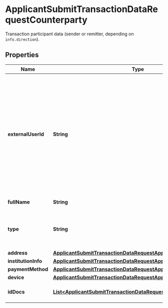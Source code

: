 

# ApplicantSubmitTransactionDataRequestCounterparty

Transaction participant data (sender or remitter, depending on `info.direction`).

## Properties

| Name | Type | Description | Notes |
|------------ | ------------- | ------------- | -------------|
|**externalUserId** | **String** | An external identifier of the transaction participant (applicant or counterparty). Each participant must have a unique identifier that must be reused during all subsequent transactions. Make sure to use the same &#x60;externalUserID&#x60; for the same counterparty or applicant. |  |
|**fullName** | **String** | Full name of the participant. |  |
|**type** | **String** | Participant entity type: &#x60;company&#x60; or &#x60;individual&#x60;. Set to &#x60;individual&#x60; by default. |  |
|**address** | [**ApplicantSubmitTransactionDataRequestApplicantAddress**](ApplicantSubmitTransactionDataRequestApplicantAddress.md) |  |  [optional] |
|**institutionInfo** | [**ApplicantSubmitTransactionDataRequestApplicantInstitutionInfo**](ApplicantSubmitTransactionDataRequestApplicantInstitutionInfo.md) |  |  [optional] |
|**paymentMethod** | [**ApplicantSubmitTransactionDataRequestApplicantPaymentMethod**](ApplicantSubmitTransactionDataRequestApplicantPaymentMethod.md) |  |  [optional] |
|**device** | [**ApplicantSubmitTransactionDataRequestApplicantDevice**](ApplicantSubmitTransactionDataRequestApplicantDevice.md) |  |  [optional] |
|**idDocs** | [**List&lt;ApplicantSubmitTransactionDataRequestApplicantIdDocsInner&gt;**](ApplicantSubmitTransactionDataRequestApplicantIdDocsInner.md) | Data about the user and their documents. |  [optional] |



